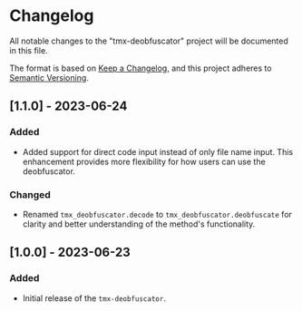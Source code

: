 # Changelog

All notable changes to the "tmx-deobfuscator" project will be documented in this file.

The format is based on [Keep a Changelog](https://keepachangelog.com/en/1.0.0/),
and this project adheres to [Semantic Versioning](https://semver.org/spec/v2.0.0.html).

## [1.1.0] - 2023-06-24

### Added
- Added support for direct code input instead of only file name input. This enhancement provides more flexibility for how users can use the deobfuscator.

### Changed
- Renamed `tmx_deobfuscator.decode` to `tmx_deobfuscator.deobfuscate` for clarity and better understanding of the method's functionality.

## [1.0.0] - 2023-06-23

### Added
- Initial release of the `tmx-deobfuscator`.
